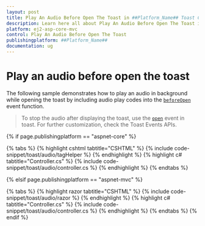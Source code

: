 ```yaml
---
layout: post
title: Play An Audio Before Open The Toast in ##Platform_Name## Toast Component
description: Learn here all about Play An Audio Before Open The Toast in Syncfusion ##Platform_Name## Toast component and more.
platform: ej2-asp-core-mvc
control: Play An Audio Before Open The Toast
publishingplatform: ##Platform_Name##
documentation: ug
---
```



# Play an audio before open the toast

The following sample demonstrates how to play an audio in background while opening the toast by including audio play codes into the [`beforeOpen`](https://help.syncfusion.com/cr/aspnetcore-js2/Syncfusion.EJ2.Notifications.Toast.html#Syncfusion_EJ2_Notifications_Toast_BeforeOpen) event function.

> To stop the audio after displaying the toast, use the [`open`](https://help.syncfusion.com/cr/aspnetcore-js2/Syncfusion.EJ2.Notifications.Toast.html#Syncfusion_EJ2_Notifications_Toast_Open) event in toast. For further customization, check the Toast Events APIs.

{% if page.publishingplatform == "aspnet-core" %}

{% tabs %}
{% highlight cshtml tabtitle="CSHTML" %}
{% include code-snippet/toast/audio/tagHelper %}
{% endhighlight %}
{% highlight c# tabtitle="Controller.cs" %}
{% include code-snippet/toast/audio/controller.cs %}
{% endhighlight %}
{% endtabs %}

{% elsif page.publishingplatform == "aspnet-mvc" %}

{% tabs %}
{% highlight razor tabtitle="CSHTML" %}
{% include code-snippet/toast/audio/razor %}
{% endhighlight %}
{% highlight c# tabtitle="Controller.cs" %}
{% include code-snippet/toast/audio/controller.cs %}
{% endhighlight %}
{% endtabs %}
{% endif %}


